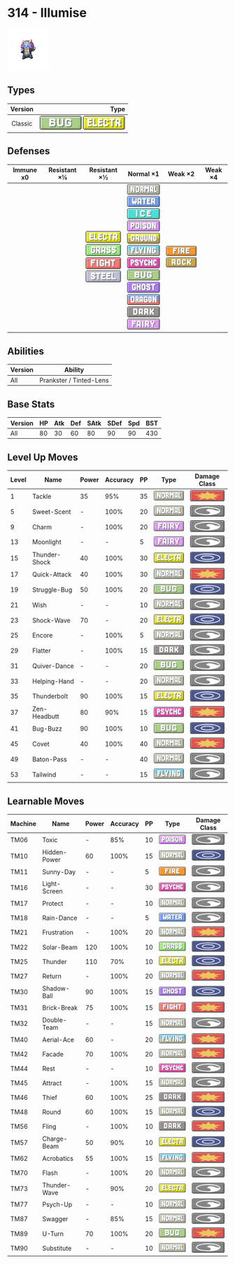 # 314 - Illumise

![illumise](../img/pokemon/314.png)

## Types

| Version | Type                                                                |
| :-----: | ------------------------------------------------------------------: |
| Classic | ![bug](../img/types/bug.png) ![electric](../img/types/electric.png) |

## Defenses

| Immune x0 | Resistant ×¼ | Resistant ×½                                                                                                                                                | Normal ×1                                                                                                                                                                                                                                                                                                                                                                                                                                                   | Weak ×2                                                           | Weak ×4 |
| --------- | ------------ | ----------------------------------------------------------------------------------------------------------------------------------------------------------- | ----------------------------------------------------------------------------------------------------------------------------------------------------------------------------------------------------------------------------------------------------------------------------------------------------------------------------------------------------------------------------------------------------------------------------------------------------------- | ----------------------------------------------------------------- | ------- |
|           |              | ![electric](../img/types/electric.png)<br/>![grass](../img/types/grass.png)<br/>![fighting](../img/types/fighting.png)<br/>![steel](../img/types/steel.png) | ![normal](../img/types/normal.png)<br/>![water](../img/types/water.png)<br/>![ice](../img/types/ice.png)<br/>![poison](../img/types/poison.png)<br/>![ground](../img/types/ground.png)<br/>![flying](../img/types/flying.png)<br/>![psychic](../img/types/psychic.png)<br/>![bug](../img/types/bug.png)<br/>![ghost](../img/types/ghost.png)<br/>![dragon](../img/types/dragon.png)<br/>![dark](../img/types/dark.png)<br/>![fairy](../img/types/fairy.png) | ![fire](../img/types/fire.png)<br/>![rock](../img/types/rock.png) |         |

## Abilities

| Version | Ability                 |
| ------- | ----------------------- |
| All     | Prankster / Tinted-Lens |

## Base Stats

| Version | HP | Atk | Def | SAtk | SDef | Spd | BST |
| ------- | -- | --- | --- | ---- | ---- | --- | --- |
| All     | 80 | 30  | 60  | 80   | 90   | 90  | 430 |

## Level Up Moves

| Level | Name          | Power | Accuracy | PP | Type                                   | Damage Class                           |
| ----- | ------------- | ----- | -------- | -- | -------------------------------------- | -------------------------------------- |
| 1     | Tackle        | 35    | 95%      | 35 | ![normal](../img/types/normal.png)     | ![physical](../img/types/physical.png) |
| 5     | Sweet-Scent   | -     | 100%     | 20 | ![normal](../img/types/normal.png)     | ![status](../img/types/status.png)     |
| 9     | Charm         | -     | 100%     | 20 | ![fairy](../img/types/fairy.png)       | ![status](../img/types/status.png)     |
| 13    | Moonlight     | -     | -        | 5  | ![fairy](../img/types/fairy.png)       | ![status](../img/types/status.png)     |
| 15    | Thunder-Shock | 40    | 100%     | 30 | ![electric](../img/types/electric.png) | ![special](../img/types/special.png)   |
| 17    | Quick-Attack  | 40    | 100%     | 30 | ![normal](../img/types/normal.png)     | ![physical](../img/types/physical.png) |
| 19    | Struggle-Bug  | 50    | 100%     | 20 | ![bug](../img/types/bug.png)           | ![special](../img/types/special.png)   |
| 21    | Wish          | -     | -        | 10 | ![normal](../img/types/normal.png)     | ![status](../img/types/status.png)     |
| 23    | Shock-Wave    | 70    | -        | 20 | ![electric](../img/types/electric.png) | ![special](../img/types/special.png)   |
| 25    | Encore        | -     | 100%     | 5  | ![normal](../img/types/normal.png)     | ![status](../img/types/status.png)     |
| 29    | Flatter       | -     | 100%     | 15 | ![dark](../img/types/dark.png)         | ![status](../img/types/status.png)     |
| 31    | Quiver-Dance  | -     | -        | 20 | ![bug](../img/types/bug.png)           | ![status](../img/types/status.png)     |
| 33    | Helping-Hand  | -     | -        | 20 | ![normal](../img/types/normal.png)     | ![status](../img/types/status.png)     |
| 35    | Thunderbolt   | 90    | 100%     | 15 | ![electric](../img/types/electric.png) | ![special](../img/types/special.png)   |
| 37    | Zen-Headbutt  | 80    | 90%      | 15 | ![psychic](../img/types/psychic.png)   | ![physical](../img/types/physical.png) |
| 41    | Bug-Buzz      | 90    | 100%     | 10 | ![bug](../img/types/bug.png)           | ![special](../img/types/special.png)   |
| 45    | Covet         | 40    | 100%     | 40 | ![normal](../img/types/normal.png)     | ![physical](../img/types/physical.png) |
| 49    | Baton-Pass    | -     | -        | 40 | ![normal](../img/types/normal.png)     | ![status](../img/types/status.png)     |
| 53    | Tailwind      | -     | -        | 15 | ![flying](../img/types/flying.png)     | ![status](../img/types/status.png)     |

## Learnable Moves

| Machine | Name         | Power | Accuracy | PP | Type                                   | Damage Class                           |
| ------- | ------------ | ----- | -------- | -- | -------------------------------------- | -------------------------------------- |
| TM06    | Toxic        | -     | 85%      | 10 | ![poison](../img/types/poison.png)     | ![status](../img/types/status.png)     |
| TM10    | Hidden-Power | 60    | 100%     | 15 | ![normal](../img/types/normal.png)     | ![special](../img/types/special.png)   |
| TM11    | Sunny-Day    | -     | -        | 5  | ![fire](../img/types/fire.png)         | ![status](../img/types/status.png)     |
| TM16    | Light-Screen | -     | -        | 30 | ![psychic](../img/types/psychic.png)   | ![status](../img/types/status.png)     |
| TM17    | Protect      | -     | -        | 10 | ![normal](../img/types/normal.png)     | ![status](../img/types/status.png)     |
| TM18    | Rain-Dance   | -     | -        | 5  | ![water](../img/types/water.png)       | ![status](../img/types/status.png)     |
| TM21    | Frustration  | -     | 100%     | 20 | ![normal](../img/types/normal.png)     | ![physical](../img/types/physical.png) |
| TM22    | Solar-Beam   | 120   | 100%     | 10 | ![grass](../img/types/grass.png)       | ![special](../img/types/special.png)   |
| TM25    | Thunder      | 110   | 70%      | 10 | ![electric](../img/types/electric.png) | ![special](../img/types/special.png)   |
| TM27    | Return       | -     | 100%     | 20 | ![normal](../img/types/normal.png)     | ![physical](../img/types/physical.png) |
| TM30    | Shadow-Ball  | 90    | 100%     | 15 | ![ghost](../img/types/ghost.png)       | ![special](../img/types/special.png)   |
| TM31    | Brick-Break  | 75    | 100%     | 15 | ![fighting](../img/types/fighting.png) | ![physical](../img/types/physical.png) |
| TM32    | Double-Team  | -     | -        | 15 | ![normal](../img/types/normal.png)     | ![status](../img/types/status.png)     |
| TM40    | Aerial-Ace   | 60    | -        | 20 | ![flying](../img/types/flying.png)     | ![physical](../img/types/physical.png) |
| TM42    | Facade       | 70    | 100%     | 20 | ![normal](../img/types/normal.png)     | ![physical](../img/types/physical.png) |
| TM44    | Rest         | -     | -        | 10 | ![psychic](../img/types/psychic.png)   | ![status](../img/types/status.png)     |
| TM45    | Attract      | -     | 100%     | 15 | ![normal](../img/types/normal.png)     | ![status](../img/types/status.png)     |
| TM46    | Thief        | 60    | 100%     | 25 | ![dark](../img/types/dark.png)         | ![physical](../img/types/physical.png) |
| TM48    | Round        | 60    | 100%     | 15 | ![normal](../img/types/normal.png)     | ![special](../img/types/special.png)   |
| TM56    | Fling        | -     | 100%     | 10 | ![dark](../img/types/dark.png)         | ![physical](../img/types/physical.png) |
| TM57    | Charge-Beam  | 50    | 90%      | 10 | ![electric](../img/types/electric.png) | ![special](../img/types/special.png)   |
| TM62    | Acrobatics   | 55    | 100%     | 15 | ![flying](../img/types/flying.png)     | ![physical](../img/types/physical.png) |
| TM70    | Flash        | -     | 100%     | 20 | ![normal](../img/types/normal.png)     | ![status](../img/types/status.png)     |
| TM73    | Thunder-Wave | -     | 90%      | 20 | ![electric](../img/types/electric.png) | ![status](../img/types/status.png)     |
| TM77    | Psych-Up     | -     | -        | 10 | ![normal](../img/types/normal.png)     | ![status](../img/types/status.png)     |
| TM87    | Swagger      | -     | 85%      | 15 | ![normal](../img/types/normal.png)     | ![status](../img/types/status.png)     |
| TM89    | U-Turn       | 70    | 100%     | 20 | ![bug](../img/types/bug.png)           | ![physical](../img/types/physical.png) |
| TM90    | Substitute   | -     | -        | 10 | ![normal](../img/types/normal.png)     | ![status](../img/types/status.png)     |